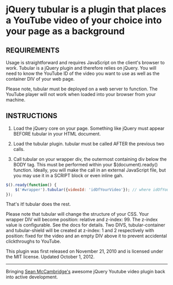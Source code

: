 # jQuery tubular is a plugin that places a YouTube video of your choice into your page as a background

## REQUIREMENTS

Usage is straightforward and requires JavaScript on the client's browser to work. Tubular is a jQuery plugin and therefore relies on jQuery. You will need to know the YouTube ID of the video you want to use as well as the container DIV of your web page.

Please note, tubular must be deployed on a web server to function. The YouTube player will not work when loaded into your browser from your machine.

## INSTRUCTIONS

1. Load the jQuery core on your page. Something like
jQuery must appear BEFORE tubular in your HTML document.

2. Load the tubular plugin. tubular must be called AFTER the previous two calls.

3. Call tubular on your wrapper div, the outermost containing div below the BODY tag. This must be performed within your $(document).ready() function. Ideally, you will make the call in an external JavaScript file, but you may use it in a SCRIPT block or even inline gah. 

```javascript
$().ready(function() { 
	$('#wrapper').tubular({videoId: 'idOfYourVideo'}); // where idOfYourVideo is the YouTube ID. 
});
```

That's it! tubular does the rest.

Please note that tubular will change the structure of your CSS. Your wrapper DIV will become position: relative and z-index: 99. The z-index value is configurable. See the docs for details. Two DIVS, tubular-container and tubular-shield will be created at z-index: 1 and 2 respectively with position: fixed for the video and an empty DIV above it to prevent accidental clickthroughs to YouTube.

This plugin was first released on November 21, 2010 and is licensed under the MIT license. Updated October 1, 2012.

-------------------

Bringing [Sean McCambridge's](http://www.seanmccambridge.com/) awesome jQuery Youtube video plugin back into active development.

